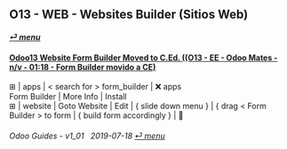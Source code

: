 ## O13 - WEB - Websites Builder (Sitios Web)
#### [_&#x23CE; menu_](/o13/ee/o13-ee-guides_menu.md)  

#### [Odoo13 Website Form Builder Moved to C.Ed. ((O13 - EE - Odoo Mates - n/v - 01:18 - Form Builder movido a CE)](https://youtube.com/embed/o3WGNq4i344?autoplay=1&start=0&end=0&rel=0)  
&#x229E; | apps | \< search for \> form_builder | &#x274C; apps  
Form Builder | More Info | Install  
&#x229E; | website | Goto Website | Edit | { slide down menu } | { drag < Form Builder \> to form | { build form accordingly } | &#x1F4BE;

	
###### Odoo Guides - v1_01 &nbsp; 2019-07-18  [_&#x23CE; menu_](/o13/ee/o13-ee-guides_menu.md)  
